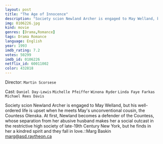 ```yaml
---
layout: post
title: "The Age of Innocence"
description: "Society scion Newland Archer is engaged to May Welland, but his well-ordered life is upset when he meets May's unconventional cousin, the Countess Olenska. At first, Newland becomes a defender of the Countess, whose separation from her abusive husband makes her a social outcast in the restrictive high society of late-19th Century New York, but he finds in her a kindred spirit and they fall in love..."
img: 0106226.jpg
kind: movie
genres: [Drama,Romance]
tags: Drama Romance 
language: English
year: 1993
imdb_rating: 7.2
votes: 50299
imdb_id: 0106226
netflix_id: 60011002
color: 432818
---
```

Director: `Martin Scorsese`  

Cast: `Daniel Day-Lewis` `Michelle Pfeiffer` `Winona Ryder` `Linda Faye Farkas` `Michael Rees Davis` 

Society scion Newland Archer is engaged to May Welland, but his well-ordered life is upset when he meets May's unconventional cousin, the Countess Olenska. At first, Newland becomes a defender of the Countess, whose separation from her abusive husband makes her a social outcast in the restrictive high society of late-19th Century New York, but he finds in her a kindred spirit and they fall in love.::Marg Baskin <marg@asd.raytheon.ca>